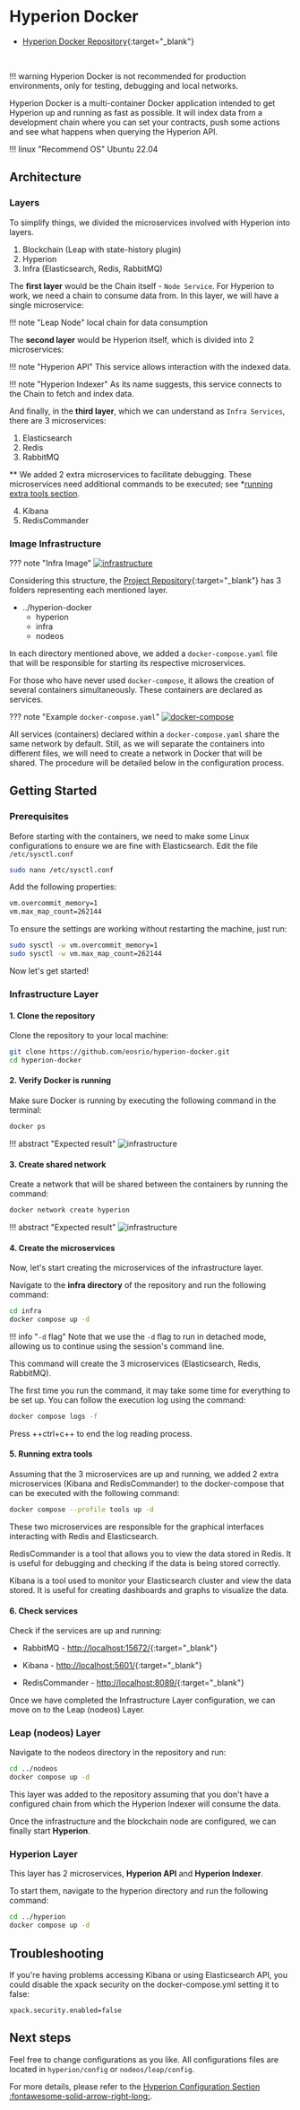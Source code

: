 # Hyperion Docker
* [Hyperion Docker Repository](https://github.com/eosrio/hyperion-docker){:target="_blank"}

<br>

!!! warning
    Hyperion Docker is not recommended for production environments, only for testing, debugging and local networks.

Hyperion Docker is a multi-container Docker application intended to get Hyperion up and running as fast as possible. It will index data from a development chain where you can set your contracts, push some actions and see what happens when querying the Hyperion API.

!!! linux "Recommend OS"
    Ubuntu 22.04

## Architecture

### Layers

<!-- ![infrastructure](imgs/infrastructure.svg) -->

To simplify things, we divided the microservices involved with Hyperion into layers.

1. Blockchain (Leap with state-history plugin)
2. Hyperion
3. Infra (Elasticsearch, Redis, RabbitMQ)

The **first layer** would be the Chain itself - `Node Service`. For Hyperion to work, we need a chain to consume data from. In this layer, we will have a single microservice:

!!! note "Leap Node"
    local chain for data consumption

The **second layer** would be Hyperion itself, which is divided into 2 microservices:

!!! note "Hyperion API"
    This service allows interaction with the indexed data.

!!! note "Hyperion Indexer"
    As its name suggests, this service connects to the Chain to fetch and index data.

And finally, in the **third layer**, which we can understand as `Infra Services`, there are 3 microservices:

1. Elasticsearch
2. Redis
3. RabbitMQ

** We added 2 extra microservices to facilitate debugging. These microservices need additional commands to be executed; see *[running extra tools section](#profile).

4. Kibana
5. RedisCommander

### Image Infrastructure

??? note "Infra Image"
    [![infrastructure](../../assets/img/infrastructure.svg)](../../assets/img/infrastructure.svg)


Considering this structure, the [Project Repository](https://github.com/eosrio/hyperion-docker){:target="_blank"} has 3 folders representing each mentioned layer.

- ../hyperion-docker
    - hyperion
    - infra
    - nodeos


In each directory mentioned above, we added a `docker-compose.yaml` file that will be responsible for starting its respective microservices.

For those who have never used `docker-compose`, it allows the creation of several containers simultaneously. These containers are declared as services.

??? note "Example `docker-compose.yaml`"
    [![docker-compose](../../assets/img/docker-compose-file.png)](../../assets/img/docker-compose-file.png)

All services (containers) declared within a `docker-compose.yaml` share the same network by default. Still, as we will separate the containers into different files, we will need to create a network in Docker that will be shared. The procedure will be detailed below in the configuration process.


## Getting Started

### Prerequisites

Before starting with the containers, we need to make some Linux configurations to ensure we are fine with Elasticsearch. Edit the file `/etc/sysctl.conf`

``` bash
sudo nano /etc/sysctl.conf
```

Add the following properties:

``` bash
vm.overcommit_memory=1
vm.max_map_count=262144
```

To ensure the settings are working without restarting the machine, just run:

``` bash
sudo sysctl -w vm.overcommit_memory=1
sudo sysctl -w vm.max_map_count=262144
```

Now let's get started!

### Infrastructure Layer

#### 1. Clone the repository 

Clone the repository to your local machine:

``` bash
git clone https://github.com/eosrio/hyperion-docker.git
cd hyperion-docker
```

#### 2. Verify Docker is running 
Make sure Docker is running by executing the following command in the terminal:
``` bash
docker ps
```

!!! abstract "Expected result"
    ![infrastructure](../../assets/img/docker-ps.png)

####  3. Create shared network

Create a network that will be shared between the containers by running the command:
``` bash
docker network create hyperion
```

!!! abstract "Expected result"
    ![infrastructure](../../assets/img/docker-create-network.png)


#### 4. Create the microservices

Now, let's start creating the microservices of the infrastructure layer. 

Navigate to the **infra directory** of the repository and run the following command:

``` bash
cd infra
docker compose up -d
```

!!! info "`-d` flag"
    Note that we use the `-d` flag to run in detached mode, allowing us to continue using the session's command line.

This command will create the 3 microservices (Elasticsearch, Redis, RabbitMQ).

The first time you run the command, it may take some time for everything to be set up. You can follow the execution log using the command:
``` bash
docker compose logs -f
```

Press ++ctrl+c++ to end the log reading process.

<a id='profile'></a>
#### 5. Running extra tools
Assuming that the 3 microservices are up and running, we added 2 extra microservices (Kibana and RedisCommander) to the docker-compose that can be executed with the following command:

``` bash
docker compose --profile tools up -d
```

These two microservices are responsible for the graphical interfaces interacting with Redis and Elasticsearch.

RedisCommander is a tool that allows you to view the data stored in Redis. It is useful for debugging and checking if the data is being stored correctly.

Kibana is a tool used to monitor your Elasticsearch cluster and view the data stored. It is useful for creating dashboards and graphs to visualize the data.

#### 6. Check services

Check if the services are up and running:

- RabbitMQ - [http://localhost:15672/](http://localhost:15672){:target="_blank"}

- Kibana - [http://localhost:5601/](http://localhost:5601){:target="_blank"}

- RedisCommander - [http://localhost:8089/](http://localhost:8089){:target="_blank"}


Once we have completed the Infrastructure Layer configuration, we can move on to the Leap (nodeos) Layer.

### Leap (nodeos) Layer

Navigate to the nodeos directory in the repository and run:

``` bash
cd ../nodeos
docker compose up -d
```
This layer was added to the repository assuming that you don't have a configured chain from which  the Hyperion Indexer will consume the data.

Once the infrastructure and the blockchain node are configured, we can finally start **Hyperion**.

### Hyperion Layer

This layer has 2 microservices, **Hyperion API** and **Hyperion Indexer**.

To start them, navigate to the hyperion directory and run the following command:

``` bash
cd ../hyperion
docker compose up -d
```

[//]: # (***Adicionar aqui um exemplo de interação com o HYPERION API.)


## Troubleshooting
If you're having problems accessing Kibana or using Elasticsearch API, you could disable the xpack security
on the docker-compose.yml setting it to false:

```
xpack.security.enabled=false
```

## Next steps

Feel free to change configurations as you like. All configurations files are located in `hyperion/config` or `nodeos/leap/config`. 

For more details, please refer to the [Hyperion Configuration Section :fontawesome-solid-arrow-right-long:](../setup/hyperion_configuration.md).

<br>
